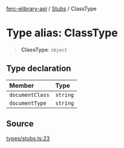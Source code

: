 [ferc-elibrary-api](../../../globals.md) / [Stubs](../index.md) / ClassType

# Type alias: ClassType

> **ClassType**: `object`

## Type declaration

| Member | Type |
| :------ | :------ |
| `documentClass` | `string` |
| `documentType` | `string` |

## Source

[types/stubs.ts:23](https://github.com/4very/ferc-elibrary-api/blob/5fca0cdab67bbed141a6d8d56056f02bebe7f172/src/types/stubs.ts#L23)
